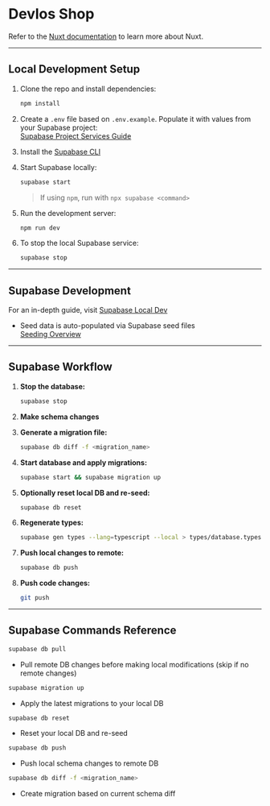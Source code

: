 # Devlos Shop

Refer to the [Nuxt documentation](https://nuxt.com/docs/getting-started/introduction) to learn more about Nuxt.

---

## Local Development Setup

1. Clone the repo and install dependencies:

   ```bash
   npm install
   ```

2. Create a `.env` file based on `.env.example`. Populate it with values from your Supabase project:  
   [Supabase Project Services Guide](https://supabase.com/docs/guides/local-development/cli/getting-started#access-your-projects-services)

3. Install the [Supabase CLI](https://supabase.com/docs/guides/local-development)

4. Start Supabase locally:

   ```bash
   supabase start
   ```

   > If using `npm`, run with `npx supabase <command>`

5. Run the development server:

   ```bash
   npm run dev
   ```

6. To stop the local Supabase service:

   ```bash
   supabase stop
   ```

---

## Supabase Development

For an in-depth guide, visit [Supabase Local Dev](https://supabase.com/docs/guides/local-development/overview)

- Seed data is auto-populated via Supabase seed files  
  [Seeding Overview](https://supabase.com/docs/guides/local-development/overview#add-sample-data)

---

## Supabase Workflow

1. **Stop the database:**

   ```bash
   supabase stop
   ```

2. **Make schema changes**

3. **Generate a migration file:**

   ```bash
   supabase db diff -f <migration_name>
   ```

4. **Start database and apply migrations:**

   ```bash
   supabase start && supabase migration up
   ```

5. **Optionally reset local DB and re-seed:**

   ```bash
   supabase db reset
   ```

6. **Regenerate types:**

   ```bash
   supabase gen types --lang=typescript --local > types/database.types.ts
   ```

7. **Push local changes to remote:**

   ```bash
   supabase db push
   ```

8. **Push code changes:**

   ```bash
   git push
   ```

---

## Supabase Commands Reference

```bash
supabase db pull
```

- Pull remote DB changes before making local modifications (skip if no remote changes)

```bash
supabase migration up
```

- Apply the latest migrations to your local DB

```bash
supabase db reset
```

- Reset your local DB and re-seed

```bash
supabase db push
```

- Push local schema changes to remote DB

```bash
supabase db diff -f <migration_name>
```

- Create migration based on current schema diff
